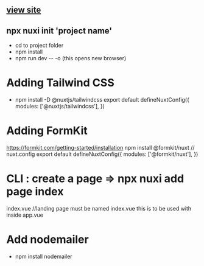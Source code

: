 ## [view site](https://portfolio-fidly.netlify.app/)

## npx nuxi init 'project name'
- cd to project folder
- npm install
- npm run dev -- -o (this opens new browser)

# Adding Tailwind CSS 
- npm install -D @nuxtjs/tailwindcss
    export default defineNuxtConfig({
        modules: ['@nuxtjs/tailwindcss'],
    })

# Adding FormKit 
https://formkit.com/getting-started/installation
npm install @formkit/nuxt
// nuxt.config
    export default defineNuxtConfig({
    modules: ['@formkit/nuxt'],
    })

# CLI :  create a page => npx nuxi add page index
index.vue  //landing page must be named index.vue
this is to be used with <code><NuxtPage/></code> inside app.vue

# Add nodemailer
- npm install nodemailer
